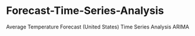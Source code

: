 # Forecast-Time-Series-Analysis
Average Temperature Forecast (United States) Time Series Analysis ARIMA
